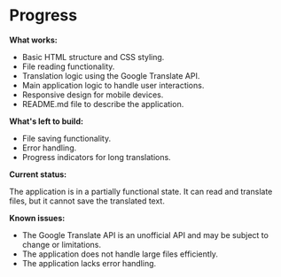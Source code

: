 # Progress

**What works:**

*   Basic HTML structure and CSS styling.
*   File reading functionality.
*   Translation logic using the Google Translate API.
*   Main application logic to handle user interactions.
*   Responsive design for mobile devices.
*   README.md file to describe the application.

**What's left to build:**

*   File saving functionality.
*   Error handling.
*   Progress indicators for long translations.

**Current status:**

The application is in a partially functional state. It can read and translate files, but it cannot save the translated text.

**Known issues:**

*   The Google Translate API is an unofficial API and may be subject to change or limitations.
*   The application does not handle large files efficiently.
*   The application lacks error handling.
